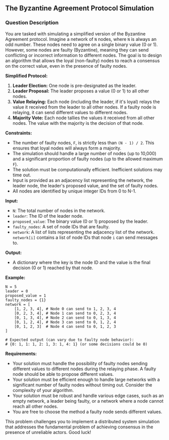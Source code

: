 ## The Byzantine Agreement Protocol Simulation

### Question Description

You are tasked with simulating a simplified version of the Byzantine Agreement protocol. Imagine a network of `N` nodes, where `N` is always an odd number. These nodes need to agree on a single binary value (0 or 1). However, some nodes are faulty (Byzantine), meaning they can send conflicting or incorrect information to different nodes. The goal is to design an algorithm that allows the loyal (non-faulty) nodes to reach a consensus on the correct value, even in the presence of faulty nodes.

**Simplified Protocol:**

1.  **Leader Election:** One node is pre-designated as the leader.
2.  **Leader Proposal:** The leader proposes a value (0 or 1) to all other nodes.
3.  **Value Relaying:** Each node (including the leader, if it's loyal) relays the value it received from the leader to all other nodes. If a faulty node is relaying, it can send different values to different nodes.
4.  **Majority Vote:** Each node tallies the values it received from all other nodes. The value with the majority is the decision of that node.

**Constraints:**

*   The number of faulty nodes, `F`, is strictly less than `(N - 1) / 2`. This ensures that loyal nodes will always form a majority.
*   The simulation should handle a large number of nodes (up to 10,000) and a significant proportion of faulty nodes (up to the allowed maximum `F`).
*   The solution must be computationally efficient. Inefficient solutions may time out.
*   Input is provided as an adjacency list representing the network, the leader node, the leader's proposed value, and the set of faulty nodes.
*   All nodes are identified by unique integer IDs from 0 to N-1.

**Input:**

*   `N`: The total number of nodes in the network.
*   `leader`: The ID of the leader node.
*   `proposed_value`: The binary value (0 or 1) proposed by the leader.
*   `faulty_nodes`: A set of node IDs that are faulty.
*   `network`: A list of lists representing the adjacency list of the network. `network[i]` contains a list of node IDs that node `i` can send messages to.

**Output:**

*   A dictionary where the key is the node ID and the value is the final decision (0 or 1) reached by that node.

**Example:**

```
N = 5
leader = 0
proposed_value = 1
faulty_nodes = {1}
network = [
    [1, 2, 3, 4], # Node 0 can send to 1, 2, 3, 4
    [0, 2, 3, 4], # Node 1 can send to 0, 2, 3, 4
    [0, 1, 3, 4], # Node 2 can send to 0, 1, 3, 4
    [0, 1, 2, 4], # Node 3 can send to 0, 1, 2, 4
    [0, 1, 2, 3]  # Node 4 can send to 0, 1, 2, 3
]

# Expected output (can vary due to faulty node behavior):
# {0: 1, 1: 1, 2: 1, 3: 1, 4: 1} (or some decisions could be 0)
```

**Requirements:**

*   Your solution must handle the possibility of faulty nodes sending different values to different nodes during the relaying phase. A faulty node should be able to propose different values.
*   Your solution must be efficient enough to handle large networks with a significant number of faulty nodes without timing out. Consider the complexity of your algorithm.
*   Your solution must be robust and handle various edge cases, such as an empty network, a leader being faulty, or a network where a node cannot reach all other nodes.
*   You are free to choose the method a faulty node sends different values.

This problem challenges you to implement a distributed system simulation that addresses the fundamental problem of achieving consensus in the presence of unreliable actors. Good luck!
